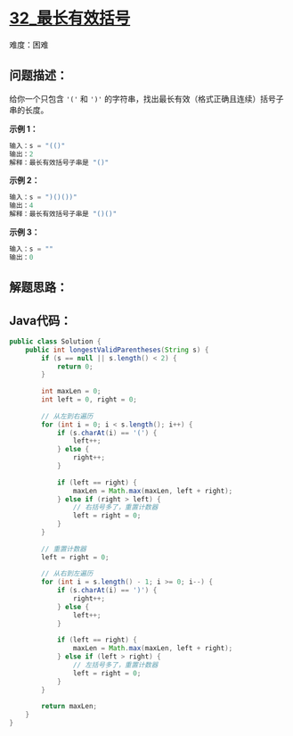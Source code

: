 # [32_最长有效括号](https://leetcode.cn/problems/longest-valid-parentheses/)

难度：困难

## 问题描述：

给你一个只包含 `'('` 和 `')'` 的字符串，找出最长有效（格式正确且连续）括号子串的长度。

**示例 1：**

```java
输入：s = "(()"
输出：2
解释：最长有效括号子串是 "()"
```

**示例 2：**

```java
输入：s = ")()())"
输出：4
解释：最长有效括号子串是 "()()"
```

**示例 3：**

```java
输入：s = ""
输出：0
```

## 解题思路：



## Java代码：

```java
public class Solution {
    public int longestValidParentheses(String s) {
        if (s == null || s.length() < 2) {
            return 0;
        }
        
        int maxLen = 0;
        int left = 0, right = 0;
        
        // 从左到右遍历
        for (int i = 0; i < s.length(); i++) {
            if (s.charAt(i) == '(') {
                left++;
            } else {
                right++;
            }
            
            if (left == right) {
                maxLen = Math.max(maxLen, left + right);
            } else if (right > left) {
                // 右括号多了，重置计数器
                left = right = 0;
            }
        }
        
        // 重置计数器
        left = right = 0;
        
        // 从右到左遍历
        for (int i = s.length() - 1; i >= 0; i--) {
            if (s.charAt(i) == ')') {
                right++;
            } else {
                left++;
            }
            
            if (left == right) {
                maxLen = Math.max(maxLen, left + right);
            } else if (left > right) {
                // 左括号多了，重置计数器
                left = right = 0;
            }
        }
        
        return maxLen;
    }
}
```

